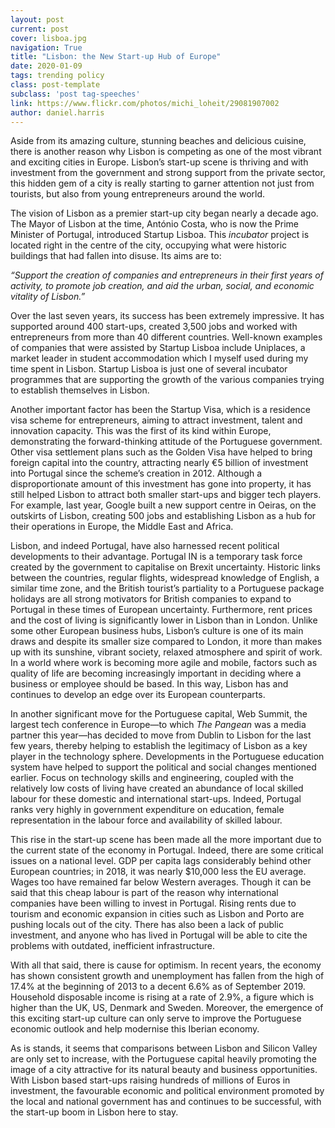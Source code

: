 ```yaml
---
layout: post
current: post
cover: lisboa.jpg
navigation: True
title: "Lisbon: the New Start-up Hub of Europe"
date: 2020-01-09
tags: trending policy
class: post-template
subclass: 'post tag-speeches'
link: https://www.flickr.com/photos/michi_loheit/29081907002
author: daniel.harris
---
```

Aside from its amazing culture, stunning beaches and delicious cuisine, there is another reason why Lisbon is competing as one of the most vibrant and exciting cities in Europe. Lisbon’s start-up scene is thriving and with investment from the government and strong support from the private sector, this hidden gem of a city is really starting to garner attention not just from tourists, but also from young entrepreneurs around the world.

  

The vision of Lisbon as a premier start-up city began nearly a decade ago. The Mayor of Lisbon at the time, António Costa, who is now the Prime Minister of Portugal, introduced Startup Lisboa. This *incubator* project is located right in the centre of the city, occupying what were historic buildings that had fallen into disuse. Its aims are to:

  

*“Support the creation of companies and entrepreneurs in their first years of activity, to promote job creation, and aid the urban, social, and economic vitality of Lisbon.”*

  

Over the last seven years, its success has been extremely impressive. It has supported around 400 start-ups, created 3,500 jobs and worked with entrepreneurs from more than 40 different countries. Well-known examples of companies that were assisted by Startup Lisboa include Uniplaces, a market leader in student accommodation which I myself used during my time spent in Lisbon. Startup Lisboa is just one of several incubator programmes that are supporting the growth of the various companies trying to establish themselves in Lisbon.

  

Another important factor has been the Startup Visa, which is a residence visa scheme for entrepreneurs, aiming to attract investment, talent and innovation capacity. This was the first of its kind within Europe, demonstrating the forward-thinking attitude of the Portuguese government. Other visa settlement plans such as the Golden Visa have helped to bring foreign capital into the country, attracting nearly €5 billion of investment into Portugal since the scheme’s creation in 2012. Although a disproportionate amount of this investment has gone into property, it has still helped Lisbon to attract both smaller start-ups and bigger tech players. For example, last year, Google built a new support centre in Oeiras, on the outskirts of Lisbon, creating 500 jobs and establishing Lisbon as a hub for their operations in Europe, the Middle East and Africa.

  

Lisbon, and indeed Portugal, have also harnessed recent political developments to their advantage. Portugal IN is a temporary task force created by the government to capitalise on Brexit uncertainty. Historic links between the countries, regular flights, widespread knowledge of English, a similar time zone, and the British tourist’s partiality to a Portuguese package holidays are all strong motivators for British companies to expand to Portugal in these times of European uncertainty. Furthermore, rent prices and the cost of living is significantly lower in Lisbon than in London. Unlike some other European business hubs, Lisbon’s culture is one of its main draws and despite its smaller size compared to London, it more than makes up with its sunshine, vibrant society, relaxed atmosphere and spirit of work. In a world where work is becoming more agile and mobile, factors such as quality of life are becoming increasingly important in deciding where a business or employee should be based. In this way, Lisbon has and continues to develop an edge over its European counterparts.

  

In another significant move for the Portuguese capital, Web Summit, the largest tech conference in Europe—to which *The Pangean* was a media partner this year—has decided to move from Dublin to Lisbon for the last few years, thereby helping to establish the legitimacy of Lisbon as a key player in the technology sphere. Developments in the Portuguese education system have helped to support the political and social changes mentioned earlier. Focus on technology skills and engineering, coupled with the relatively low costs of living have created an abundance of local skilled labour for these domestic and international start-ups. Indeed, Portugal ranks very highly in government expenditure on education, female representation in the labour force and availability of skilled labour.

  

This rise in the start-up scene has been made all the more important due to the current state of the economy in Portugal. Indeed, there are some critical issues on a national level. GDP per capita lags considerably behind other European countries; in 2018, it was nearly $10,000 less the EU average. Wages too have remained far below Western averages. Though it can be said that this cheap labour is part of the reason why international companies have been willing to invest in Portugal. Rising rents due to tourism and economic expansion in cities such as Lisbon and Porto are pushing locals out of the city. There has also been a lack of public investment, and anyone who has lived in Portugal will be able to cite the problems with outdated, inefficient infrastructure.

  

With all that said, there is cause for optimism. In recent years, the economy has shown consistent growth and unemployment has fallen from the high of 17.4% at the beginning of 2013 to a decent 6.6% as of September 2019. Household disposable income is rising at a rate of 2.9%, a figure which is higher than the UK, US, Denmark and Sweden. Moreover, the emergence of this exciting start-up culture can only serve to improve the Portuguese economic outlook and help modernise this Iberian economy.

  

As is stands, it seems that comparisons between Lisbon and Silicon Valley are only set to increase, with the Portuguese capital heavily promoting the image of a city attractive for its natural beauty and business opportunities. With Lisbon based start-ups raising hundreds of millions of Euros in investment, the favourable economic and political environment promoted by the local and national government has and continues to be successful, with the start-up boom in Lisbon here to stay.
